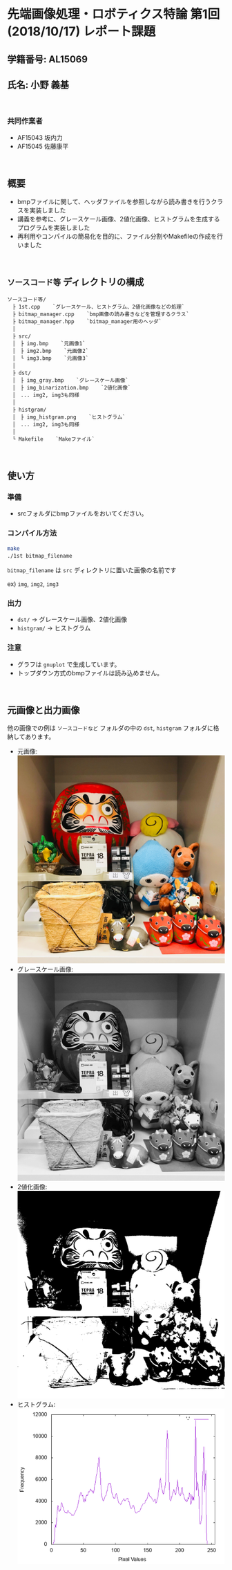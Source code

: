 # 先端画像処理・ロボティクス特論 第1回 (2018/10/17) レポート課題

## 学籍番号: AL15069
## 氏名: 小野 義基
<br>

### 共同作業者
- AF15043 坂内力
- AF15045 佐藤康平
<br>

## 概要
- bmpファイルに関して、ヘッダファイルを参照しながら読み書きを行うクラスを実装しました
- 講義を参考に、グレースケール画像、2値化画像、ヒストグラムを生成するプログラムを実装しました
- 再利用やコンパイルの簡易化を目的に、ファイル分割やMakefileの作成を行いました
<br>

## `ソースコード等` ディレクトリの構成
```
ソースコード等/
　├ 1st.cpp    `グレースケール、ヒストグラム、2値化画像などの処理`
　├ bitmap_manager.cpp    `bmp画像の読み書きなどを管理するクラス`
　├ bitmap_manager.hpp    `bitmap_manager用のヘッダ`
　│
　├ src/
　│　├ img.bmp    `元画像1`
　│　├ img2.bmp    `元画像2`
　│　└ img3.bmp    `元画像3`
　│
　├ dst/
　│　├ img_gray.bmp    `グレースケール画像`
　│　├ img_binarization.bmp    `2値化画像`
　│　... img2, img3も同様
　│
　├ histgram/
　│　├ img_histgram.png    `ヒストグラム`
　│　... img2, img3も同様
　│
　└ Makefile    `Makeファイル`
```
<br>


## 使い方

### 準備
- srcフォルダにbmpファイルをおいてください。

### コンパイル方法
``` sh
make
./1st bitmap_filename
```
`bitmap_filename` は `src` ディレクトリに置いた画像の名前です

ex) `img`, `img2`, `img3`

### 出力
- `dst/` -> グレースケール画像、2値化画像
- `histgram/` -> ヒストグラム

### 注意
- グラフは `gnuplot` で生成しています。
- トップダウン方式のbmpファイルは読み込めません。
<br>

## 元画像と出力画像
他の画像での例は `ソースコードなど` フォルダの中の `dst`, `histgram` フォルダに格納してあります。
- 元画像: ![img](./src/img.bmp)
- グレースケール画像: ![img_gray](./dst/img_gray.bmp)
- 2値化画像: ![img_binarization](./dst/img_binarization.bmp)
- ヒストグラム: ![img_histgram](./histgram/img_histgram.png)